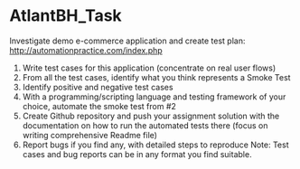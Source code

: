 # AtlantBH_Task
Investigate demo e-commerce application and create test plan: http://automationpractice.com/index.php  
1. Write test cases for this application (concentrate on real user flows) 
2. From all the test cases, identify what you think represents a Smoke Test 
3. Identify positive and negative test cases 
4. With a programming/scripting language and testing framework of your choice, automate the smoke test from #2 
5. Create Github repository and push your assignment solution with the documentation on how to run the automated tests there (focus on writing comprehensive Readme file) 
6. Report bugs if you find any, with detailed steps to reproduce Note: Test cases and bug reports can be in any format you find suitable.
